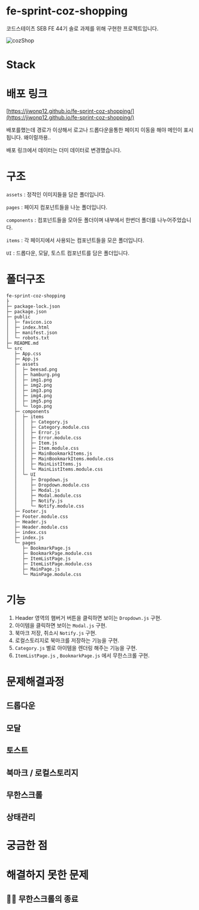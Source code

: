 # fe-sprint-coz-shopping

코드스테이츠 SEB FE 44기 솔로 과제를 위해 구현한 프로젝트입니다.

![cozShop](https://github.com/Jiwonp12/fe-sprint-coz-shopping/assets/124653132/1e911a24-1037-4d6f-a7f7-9c0f6f23cb12)

# Stack

# 배포 링크


[https://jiwonp12.github.io/fe-sprint-coz-shopping/](https://jiwonp12.github.io/fe-sprint-coz-shopping/)

배포를했는데 경로가 이상해서 로고나 드롭다운을통한 페이지 이동을 해야 메인이 표시됩니다. 왜이럴까용..

배포 링크에서 데이터는 더미 데이터로 변경했습니다.

# 구조

`assets` : 정적인 이미지들을 담은 폴더입니다.

`pages` : 페이지 컴포넌트들을 나눈 폴더입니다.

`components` : 컴포넌트들을 모아둔 폴더이며 내부에서 한번더 폴더를 나누어주었습니다.

`items` : 각 페이지에서 사용되는 컴포넌트들을 모은 폴더입니다.

`UI` : 드롭다운, 모달, 토스트 컴포넌트를 담은 폴더입니다.

# 폴더구조

```
fe-sprint-coz-shopping
├
├─ package-lock.json
├─ package.json
├─ public
│  ├─ favicon.ico
│  ├─ index.html
│  ├─ manifest.json
│  └─ robots.txt
├─ README.md
└─ src
   ├─ App.css
   ├─ App.js
   ├─ assets
   │  ├─ beesad.png
   │  ├─ hamburg.png
   │  ├─ img1.png
   │  ├─ img2.png
   │  ├─ img3.png
   │  ├─ img4.png
   │  ├─ img5.png
   │  └─ logo.png
   ├─ components
   │  ├─ items
   │  │  ├─ Category.js
   │  │  ├─ Category.module.css
   │  │  ├─ Error.js
   │  │  ├─ Error.module.css
   │  │  ├─ Item.js
   │  │  ├─ Item.module.css
   │  │  ├─ MainBookmarkItems.js
   │  │  ├─ MainBookmarkItems.module.css
   │  │  ├─ MainListItems.js
   │  │  └─ MainListItems.module.css
   │  └─ UI
   │     ├─ Dropdown.js
   │     ├─ Dropdown.module.css
   │     ├─ Modal.js
   │     ├─ Modal.module.css
   │     ├─ Notify.js
   │     └─ Notify.module.css
   ├─ Footer.js
   ├─ Footer.module.css
   ├─ Header.js
   ├─ Header.module.css
   ├─ index.css
   ├─ index.js
   └─ pages
      ├─ BookmarkPage.js
      ├─ BookmarkPage.module.css
      ├─ ItemListPage.js
      ├─ ItemListPage.module.css
      ├─ MainPage.js
      └─ MainPage.module.css

```

# 기능

1. Header 영역의 햄버거 버튼을 클릭하면 보이는 `Dropdown.js` 구현.
2. 아이템을 클릭하면 보이는 `Modal.js` 구현.
3. 북마크 저장, 취소시 `Notify.js` 구현.
4. 로컬스토리지로 북마크를 저장하는 기능을 구현.
5. `Category.js` 별로 아이템을 렌더링 해주는 기능을 구현.
6. `ItemListPage.js` , `BookmarkPage.js` 에서 무한스크롤 구현.

# 문제해결과정

## 드롭다운

## 모달

## 토스트

## 북마크 / 로컬스토리지

## 무한스크롤

## 상태관리

# 궁금한 점

# 해결하지 못한 문제

## 😵‍💫 무한스크롤의 종료
